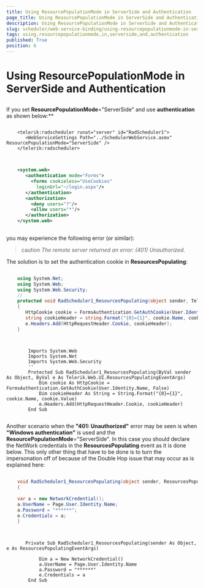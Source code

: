 ```yaml
---
title: Using ResourcePopulationMode in ServerSide and Authentication
page_title: Using ResourcePopulationMode in ServerSide and Authentication | UI for ASP.NET AJAX Documentation
description: Using ResourcePopulationMode in ServerSide and Authentication
slug: scheduler/web-service-binding/using-resourcepopulationmode-in-serverside-and-authentication
tags: using,resourcepopulationmode,in,serverside,and,authentication
published: True
position: 6
---
```


# Using ResourcePopulationMode in ServerSide and Authentication



## 

If you set __ResourcePopulationMode__="ServerSide" and use __authentication__ as shown below:**

````ASPNET
	
	<telerik:radscheduler runat="server" id="RadScheduler1">       
	   <WebServiceSettings Path="../SchedulerWebService.asmx" ResourcePopulationMode="ServerSide" />
	</telerik:radscheduler> 
	
````



````XML
	
	<system.web>
	   <authentication mode="Forms">
	     <forms cookieless="UseCookies"
	       loginUrl="~/login.aspx"/>
	   </authentication>
	   <authorization>
	     <deny users="?"/>
	     <allow users="*"/>
	   </authorization>
	</system.web>     
	
````



you may experience the following error (or similar):

>caution  *The remote server returned an error: (401) Unauthorized.* 
>


The solution is to set the authentication cookie in __ResourcesPopulating__:





````C#
	     
	using System.Net;
	using System.Web;
	using System.Web.Security;
	//
	protected void RadScheduler1_ResourcesPopulating(object sender, Telerik.Web.UI.ResourcesPopulatingEventArgs e)
	{
	   HttpCookie cookie = FormsAuthentication.GetAuthCookie(User.Identity.Name, false);
	   string cookieHeader = string.Format("{0}={1}", cookie.Name, cookie.Value);
	   e.Headers.Add(HttpRequestHeader.Cookie, cookieHeader);
	} 
				
````
````VB.NET
	
	    Imports System.Web
	    Imports System.Net
	    Imports System.Web.Security
	    ''
	    Protected Sub RadScheduler1_ResourcesPopulating(ByVal sender As Object, ByVal e As Telerik.Web.UI.ResourcesPopulatingEventArgs)
	        Dim cookie As HttpCookie = FormsAuthentication.GetAuthCookie(User.Identity.Name, False)
	        Dim cookieHeader As String = String.Format("{0}={1}", cookie.Name, cookie.Value)
	        e.Headers.Add(HttpRequestHeader.Cookie, cookieHeader)
	    End Sub
	
````


Another scenario when the __"401: Unauthorized"__ error may be seen is when __"Windows authentication"__ is used and the __ResourcePopulationMode__="ServerSide". In this case you should declare the NetWork credentials in the __ResourcesPopulating__ event as it is done below. This only other thing that have to be done is to turn the impersonation off of because of the Double Hop issue that may occur as is explained here:



````C#
	     
	void RadScheduler1_ResourcesPopulating(object sender, ResourcesPopulatingEventArgs e) 
	{ 
	 
	var a = new NetworkCredential(); 
	a.UserName = Page.User.Identity.Name; 
	a.Password = "******"; 
	e.Credentials = a; 
	} 
			
````
````VB.NET
	
	   Private Sub RadScheduler1_ResourcesPopulating(sender As Object, e As ResourcesPopulatingEventArgs)
	
	        Dim a = New NetworkCredential()
	        a.UserName = Page.User.Identity.Name
	        a.Password = "******"
	        e.Credentials = a
	    End Sub
	
````

